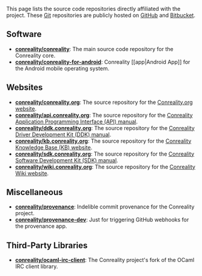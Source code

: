 This page lists the source code repositories directly affiliated with the
project. These [Git](https://git-scm.com) repositories are publicly
hosted on [GitHub](https://github.com/conreality) and
[Bitbucket](https://bitbucket.org/conreality/).

Software
--------

* [**conreality/conreality**](https://github.com/conreality/conreality):
  The main source code repository for the Conreality core.
* [**conreality/conreality-for-android**](https://github.com/conreality/conreality-for-android):
  Conreality [[app|Android App]] for the Android mobile operating system.

Websites
--------

* [**conreality/conreality.org**](https://github.com/conreality/conreality.org):
  The source repository for the [Conreality.org website](http://conreality.org).
* [**conreality/api.conreality.org**](https://github.com/conreality/api.conreality.org):
  The source repository for the [Conreality Application Programming Interface (API) manual](http://api.conreality.org).
* [**conreality/ddk.conreality.org**](https://github.com/conreality/ddk.conreality.org):
  The source repository for the [Conreality Driver Development Kit (DDK) manual](http://ddk.conreality.org).
* [**conreality/kb.conreality.org**](https://github.com/conreality/kb.conreality.org):
  The source repository for the [Conreality Knowledge Base (KB) website](http://kb.conreality.org).
* [**conreality/sdk.conreality.org**](https://github.com/conreality/sdk.conreality.org):
  The source repository for the [Conreality Software Development Kit (SDK) manual](http://sdk.conreality.org).
* [**conreality/wiki.conreality.org**](https://github.com/conreality/wiki.conreality.org):
  The source repository for the [Conreality Wiki website](http://wiki.conreality.org).

Miscellaneous
-------------

* [**conreality/provenance**](https://github.com/conreality/provenance):
  Indelible commit provenance for the Conreality project.
* [**conreality/provenance-dev**](https://github.com/conreality/provenance-dev):
  Just for triggering GitHub webhooks for the provenance app.

Third-Party Libraries
---------------------

* [**conreality/ocaml-irc-client**](https://github.com/conreality/ocaml-irc-client):
  The Conreality project's fork of the OCaml IRC client library.
